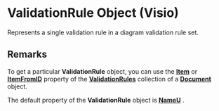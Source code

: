 
# ValidationRule Object (Visio)

Represents a single validation rule in a diagram validation rule set.


## Remarks

To get a particular  **ValidationRule** object, you can use the **[Item](4133f9ba-ca20-104a-5a30-7de37b978706.md)** or **[ItemFromID](ad4ee749-385d-4e08-de81-202e46ffda8f.md)** property of the **[ValidationRules](e7a1a5c6-02a7-2dc2-7a73-cc84821e077e.md)** collection of a **[Document](21640062-13a2-a2b2-7c61-7e707671207c.md)** object.

The default property of the  **ValidationRule** object is **[NameU](ed5f5ba3-5dcc-2d60-45d8-8198292f2aed.md)** .

